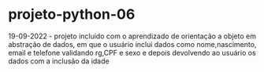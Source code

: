 # projeto-python-06
19-09-2022 -
projeto incluído com o aprendizado de orientação a objeto em abstração de dados, em que o usuário inclui dados como nome,nascimento, email e telefone 
validando rg,CPF e sexo e depois devolvendo ao usuário os dados com a inclusão da idade 
